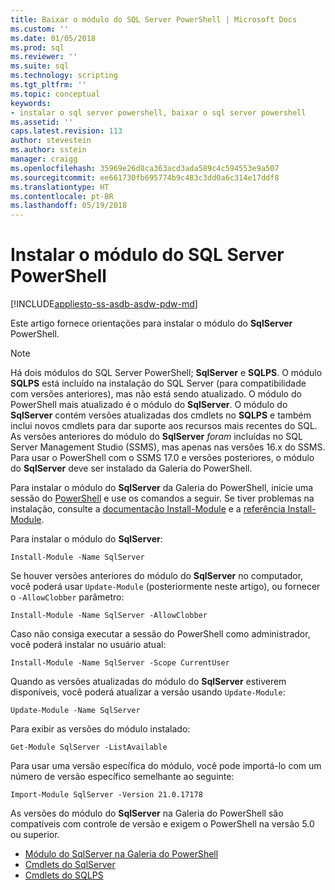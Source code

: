 ```yaml
---
title: Baixar o módulo do SQL Server PowerShell | Microsoft Docs
ms.custom: ''
ms.date: 01/05/2018
ms.prod: sql
ms.reviewer: ''
ms.suite: sql
ms.technology: scripting
ms.tgt_pltfrm: ''
ms.topic: conceptual
keywords:
- instalar o sql server powershell, baixar o sql server powershell
ms.assetid: ''
caps.latest.revision: 113
author: stevestein
ms.author: sstein
manager: craigg
ms.openlocfilehash: 35969e26d8ca363acd3ada589c4c594553e9a507
ms.sourcegitcommit: ee661730fb695774b9c483c3dd0a6c314e17ddf8
ms.translationtype: HT
ms.contentlocale: pt-BR
ms.lasthandoff: 05/19/2018
---
```

# <a name="install-sql-server-powershell-module"></a>Instalar o módulo do SQL Server PowerShell
[!INCLUDE[appliesto-ss-asdb-asdw-pdw-md](../includes/appliesto-ss-asdb-asdw-pdw-md.md)]

Este artigo fornece orientações para instalar o módulo do **SqlServer** PowerShell.

> [!NOTE]
> Há dois módulos do SQL Server PowerShell; **SqlServer** e **SQLPS**. O módulo **SQLPS** está incluído na instalação do SQL Server (para compatibilidade com versões anteriores), mas não está sendo atualizado. O módulo do PowerShell mais atualizado é o módulo do **SqlServer**. O módulo do **SqlServer** contém versões atualizadas dos cmdlets no **SQLPS** e também inclui novos cmdlets para dar suporte aos recursos mais recentes do SQL. As versões anteriores do módulo do **SqlServer** *foram* incluídas no SQL Server Management Studio (SSMS), mas apenas nas versões 16.x do SSMS. Para usar o PowerShell com o SSMS 17.0 e versões posteriores, o módulo do **SqlServer** deve ser instalado da Galeria do PowerShell.

Para instalar o módulo do **SqlServer** da Galeria do PowerShell, inicie uma sessão do [PowerShell](https://docs.microsoft.com/powershell/scripting/powershell-scripting) e use os comandos a seguir. Se tiver problemas na instalação, consulte a [documentação Install-Module](https://docs.microsoft.com/powershell/gallery/psget/module/psget_install-module) e a [referência Install-Module](https://docs.microsoft.com/powershell/module/powershellget/Install-Module).

Para instalar o módulo do **SqlServer**:

```Install-Module -Name SqlServer```

Se houver versões anteriores do módulo do **SqlServer** no computador, você poderá usar `Update-Module` (posteriormente neste artigo), ou fornecer o `-AllowClobber` parâmetro:  

```Install-Module -Name SqlServer -AllowClobber```

Caso não consiga executar a sessão do PowerShell como administrador, você poderá instalar no usuário atual:

```Install-Module -Name SqlServer -Scope CurrentUser```

Quando as versões atualizadas do módulo do **SqlServer** estiverem disponíveis, você poderá atualizar a versão usando `Update-Module`:

```Update-Module -Name SqlServer```

Para exibir as versões do módulo instalado:

```Get-Module SqlServer -ListAvailable```

Para usar uma versão específica do módulo, você pode importá-lo com um número de versão específico semelhante ao seguinte:

```Import-Module SqlServer -Version 21.0.17178```


As versões do módulo do **SqlServer** na Galeria do PowerShell são compatíveis com controle de versão e exigem o PowerShell na versão 5.0 ou superior. 

* [Módulo do SqlServer na Galeria do PowerShell](https://www.powershellgallery.com/packages/Sqlserver) 
* [Cmdlets do SqlServer](https://docs.microsoft.com/powershell/module/sqlserver)
* [Cmdlets do SQLPS](https://docs.microsoft.com/powershell/module/sqlps)
